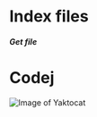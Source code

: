 # Index files
##### Get file
# Codej
![Image of Yaktocat](https://octodex.github.com/images/yaktocat.png)
